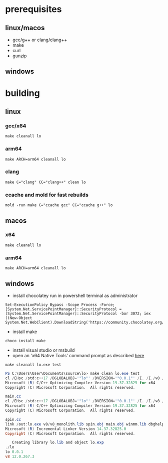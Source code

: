# prerequisites

## linux/macos

- gcc/g++ or clang/clang++
- make
- curl
- gunzip

## windows

# building

## linux

### gcc/x64
```
make cleanall lo
```

### arm64
```
make ARCH=arm64 cleanall lo
```

### clang
```
make C="clang" CC="clang++" clean lo
```

### ccache and mold for fast rebuilds
```
mold -run make C="ccache gcc" CC="ccache g++" lo
```

## macos

### x64
```
make cleanall lo
```

### arm64
```
make ARCH=arm64 cleanall lo
```

## windows

- install chocolatey
run in powershell terminal as administrator

```
Set-ExecutionPolicy Bypass -Scope Process -Force; [System.Net.ServicePointManager]::SecurityProtocol = [System.Net.ServicePointManager]::SecurityProtocol -bor 3072; iex ((New-Object System.Net.WebClient).DownloadString('https://community.chocolatey.org/install.ps1'))
```

- install make
```
choco install make
```

- install visual studio or msbuild
- open an 'x64 Native Tools' command prompt as described [here](https://learn.microsoft.com/en-us/cpp/build/how-to-enable-a-64-bit-visual-cpp-toolset-on-the-command-line?view=msvc-170)

```
make cleanall lo.exe test
```

```Powershell
PS C:\Users\User\Documents\source\lo> make clean lo.exe test
cl /EHsc /std:c++17 /DGLOBALOBJ='"lo"' /DVERSION='"0.0.1"' /I. /I./v8 /I./v8/include /c main.cc
Microsoft (R) C/C++ Optimizing Compiler Version 19.37.32825 for x64
Copyright (C) Microsoft Corporation.  All rights reserved.

main.cc
cl /EHsc /std:c++17 /DGLOBALOBJ='"lo"' /DVERSION='"0.0.1"' /I. /I./v8 /I./v8/include /c spin.cc
Microsoft (R) C/C++ Optimizing Compiler Version 19.37.32825 for x64
Copyright (C) Microsoft Corporation.  All rights reserved.

spin.cc
link /out:lo.exe v8/v8_monolith.lib spin.obj main.obj winmm.lib dbghelp.lib advapi32.lib
Microsoft (R) Incremental Linker Version 14.37.32825.0
Copyright (C) Microsoft Corporation.  All rights reserved.

   Creating library lo.lib and object lo.exp
./lo
lo 0.0.1
v8 12.0.267.3
```